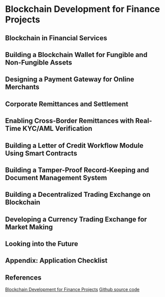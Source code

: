 # Blockchain Development for Finance Projects

## Blockchain in Financial Services
## Building a Blockchain Wallet for Fungible and Non-Fungible Assets
## Designing a Payment Gateway for Online Merchants
## Corporate Remittances and Settlement
## Enabling Cross-Border Remittances with Real-Time KYC/AML Verification
## Building a Letter of Credit Workflow Module Using Smart Contracts
## Building a Tamper-Proof Record-Keeping and Document Management System
## Building a Decentralized Trading Exchange on Blockchain
## Developing a Currency Trading Exchange for Market Making
## Looking into the Future
## Appendix: Application Checklist

## References
[Blockchain Development for Finance Projects](https://subscription.packtpub.com/book/data/9781838829094/1)
[Github source code](https://github.com/PacktPublishing/Blockchain-Development-for-Finance-Projects)

